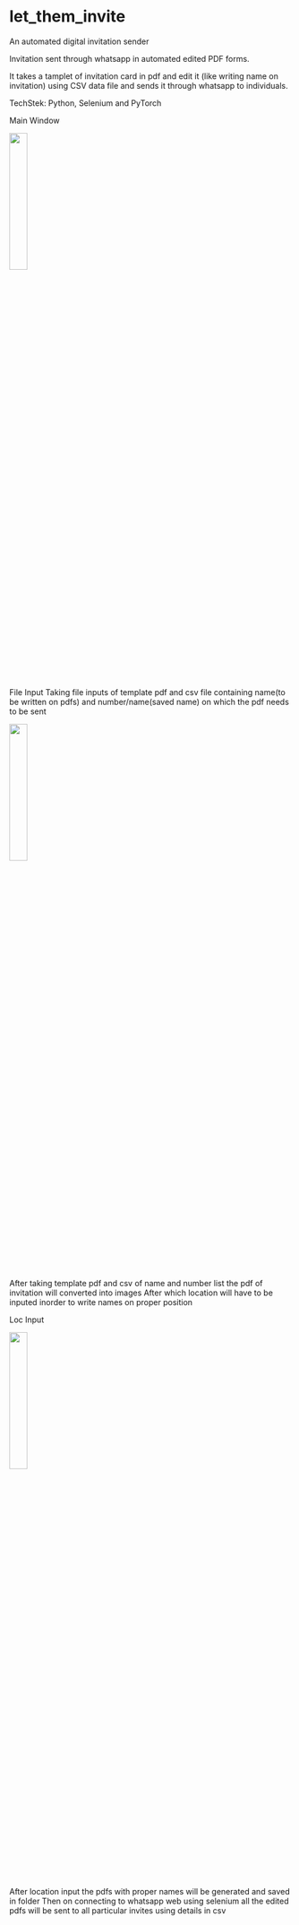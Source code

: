 # let_them_invite
An automated digital invitation sender  

Invitation sent through whatsapp in automated edited PDF forms.

It takes a tamplet of invitation card in pdf and edit it (like writing name on invitation) using CSV data file and sends it through whatsapp to individuals.

TechStek: Python, Selenium and PyTorch 

Main Window

<img src="https://user-images.githubusercontent.com/76736715/211374029-b566a0a8-338a-4ffb-b018-d9141ba383ba.png"  width="25%" height="25%">


File Input 
Taking file inputs of template pdf and csv file containing name(to be written on pdfs) and number/name(saved name) on which the pdf needs to be sent

<img src="https://user-images.githubusercontent.com/76736715/211374458-bf03b89c-2355-41af-8ab7-2afede5171f0.png"  width="25%" height="25%">

After taking template pdf and csv of name and number list the pdf of invitation will converted into images
After which location will have to be inputed inorder to write names on proper position

Loc Input

<img src="https://user-images.githubusercontent.com/76736715/211374830-16aa3bb3-49c2-435c-8fa9-b539c958328c.png"  width="25%" height="25%">


After location input the pdfs with proper names will be generated and saved in folder
Then on connecting to whatsapp web using selenium all the edited pdfs will be sent to all particular invites using details in csv
